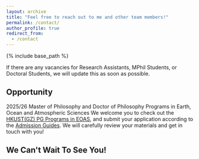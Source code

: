 ```yaml
---
layout: archive
title: "Feel free to reach out to me and other team members!"
permalink: /contact/
author_profile: true
redirect_from:
  - /contact
---
```


{% include base_path %}

If there are any vacancies for Research Assistants, MPhil Students, or Doctoral Students, we will update this as soon as possible.


Opportunity
------
2025/26 Master of Philosophy and Doctor of Philosophy Programs in Earth, Ocean and Atmospheric Sciences
We welcome you to check out the [HKUST(GZ) PG Programs in EOAS](https://fytgs.hkust-gz.edu.cn/programs/2024-25/function-hub/earth-ocean-and-atmospheric-sciences-3), and submit your application according to the [Admission Guides](https://fytgs.hkust-gz.edu.cn/admissions/apply-now). We will carefully review your materials and get in touch with you!

We Can't Wait To See You!
------



